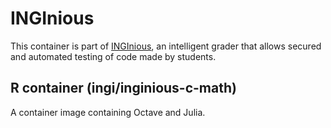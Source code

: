 INGInious
=========

This container is part of [INGInious](https://github.com/UCL-INGI/INGInious), an intelligent grader that allows secured and automated testing of code made by students. 

R container (ingi/inginious-c-math)
----------------------------------

A container image containing Octave and Julia.
